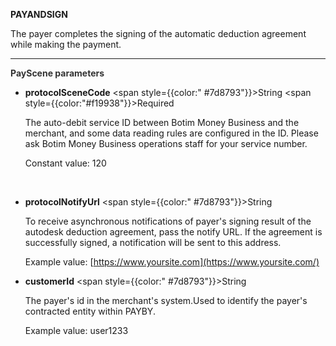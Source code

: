 **PAYANDSIGN**

The payer completes the signing of the automatic deduction agreement while making the payment.

---

**<font color="#333333"> PayScene parameters</font>**

- **protocolSceneCode** <span style={{color:" #7d8793"}}>String</span> <span style={{color:"#f19938"}}>Required</span>

  The auto-debit service ID between Botim Money Business and the merchant, and some data reading rules are configured in the ID. Please ask Botim Money Business operations staff for your service number.

  Constant value: 120
  
  <br/>
  
- **protocolNotifyUrl** <span style={{color:" #7d8793"}}>String</span>

  To receive asynchronous notifications of payer's signing result of the autodesk deduction agreement, pass the notify URL. If the agreement is successfully signed, a notification will be sent to this address.

  Example value: [https://www.yoursite.com](https://www.yoursite.com/)
  <br/>

- **customerId** <span style={{color:" #7d8793"}}>String</span>

  The payer's id in the merchant's system.Used to identify the payer's contracted entity within PAYBY.
  
  Example value: user1233